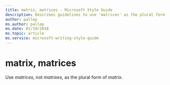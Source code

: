 ```yaml
---
title: matrix, matrices - Microsoft Style Guide
description: Describes guidelines to use 'matrices' as the plural form of 'matrix' in Microsoft documents.
author: pallep
ms.author: pallep
ms.date: 01/19/2018
ms.topic: article
ms.service: microsoft-writing-style-guide
---
```


# matrix, matrices

Use *matrices,* not *matrixes,* as the plural form of *matrix*.

